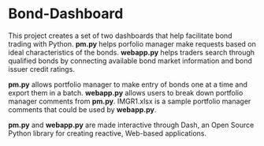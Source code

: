 # Bond-Dashboard

This project creates a set of two dashboards that help facilitate bond trading with Python. **pm.py** helps porfolio manager 
make requests based on ideal characteristics of the bonds. **webapp.py** helps traders search through qualified bonds by 
connecting available bond market information and bond issuer credit ratings. 

**pm.py** allows portfolio manager to make entry of bonds one at a time and export them in a batch. **webapp.py** 
allows users to break down portfolio manager comments from **pm.py**. IMGR1.xlsx is a sample portfolio manager comments 
that could be used by **webapp.py**. 

**pm.py** and **webapp.py** are made interactive through Dash, an Open Source Python library for creating reactive, 
Web-based applications.
